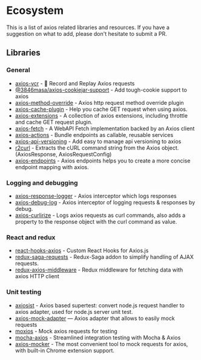 # Ecosystem

This is a list of axios related libraries and resources. If you have a suggestion on what to add, please don't hesitate to submit a PR.

## Libraries

### General

* [axios-vcr](https://github.com/nettofarah/axios-vcr) - 📼 Record and Replay Axios requests
* [@3846masa/axios-cookiejar-support](https://github.com/3846masa/axios-cookiejar-support) - Add tough-cookie support to axios
* [axios-method-override](https://github.com/jacobbuck/axios-method-override) - Axios http request method override plugin
* [axios-cache-plugin](https://github.com/jin5354/axios-cache-plugin) - Help you cache GET request when using axios.
* [axios-extensions](https://github.com/kuitos/axios-extensions) - A collection of axios extensions, including throttle and cache GET request plugin.
* [axios-fetch](https://github.com/lifeomic/axios-fetch) - A WebAPI Fetch implementation backed by an Axios client 
* [axios-actions](https://github.com/davestewart/axios-actions) - Bundle endpoints as callable, reusable services
* [axios-api-versioning](https://weffe.github.io/axios-api-versioning) - Add easy to manage api versioning to axios
* [r2curl](https://github.com/uyu423/r2curl) - Extracts the cURL command string from the Axios object. (AxiosResponse, AxiosRequestConfig)
* [axios-endpoints](https://github.com/renancaraujo/axios-endpoints) - Axios endpoints helps you to create a more concise endpoint mapping with axios. 

### Logging and debugging

* [axios-response-logger](https://github.com/srph/axios-response-logger) - Axios interceptor which logs responses
* [axios-debug-log](https://github.com/Gerhut/axios-debug-log) - Axios interceptor of logging requests & responses by debug.
* [axios-curlirize](https://www.npmjs.com/package/axios-curlirize) - Logs axios requests as curl commands, also adds a property to the response object with the curl command as value.

### React and redux

* [react-hooks-axios](https://github.com/use-hooks/react-hooks-axios) - Custom React Hooks for Axios.js
* [redux-saga-requests](https://github.com/klis87/redux-saga-requests) - Redux-Saga addon to simplify handling of AJAX requests.
* [redux-axios-middleware](https://github.com/svrcekmichal/redux-axios-middleware) - Redux middleware for fetching data with axios HTTP client

### Unit testing

* [axiosist](https://github.com/Gerhut/axiosist) - Axios based supertest: convert node.js request handler to axios adapter, used for node.js server unit test.
* [axios-mock-adapter](https://github.com/ctimmerm/axios-mock-adapter) — Axios adapter that allows to easily mock requests
* [moxios](https://github.com/axios/moxios) - Mock axios requests for testing
* [mocha-axios](https://github.com/jdrydn/mocha-axios) - Streamlined integration testing with Mocha & Axios
* [axios-mocker](https://github.com/eshengsky/axios-mocker) - The most convenient tool to mock requests for axios, with built-in Chrome extension support.